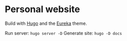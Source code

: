 # Personal website
Build with [Hugo](https://gohugo.io/) and the [Eureka](https://github.com/wangchucheng/hugo-eureka) theme.

Run server: `hugo server -D`
Generate site: `hugo -D docs`
